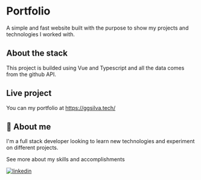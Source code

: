 # Portfolio

A simple and fast website built with the purpose to show my projects and technologies I worked with.
## About the stack

This project is builded using Vue and Typescript and all the data comes from the github API.

## Live project

You can my portfolio at https://ggsilva.tech/


## 🚀 About me

I'm a full stack developer looking to learn new technologies and experiment on different projects.

See more about my skills and accomplishments 

[![linkedin](https://img.shields.io/badge/linkedin-0A66C2?style=for-the-badge&logo=linkedin&logoColor=white)](https://www.linkedin.com/)